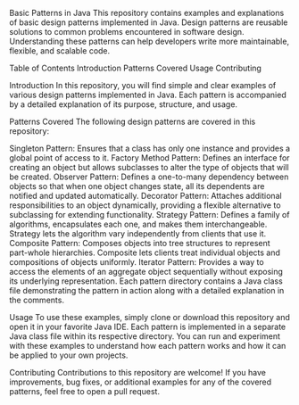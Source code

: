 Basic Patterns in Java
This repository contains examples and explanations of basic design patterns implemented in Java. Design patterns are reusable solutions to common problems encountered in software design. Understanding these patterns can help developers write more maintainable, flexible, and scalable code.

Table of Contents
Introduction
Patterns Covered
Usage
Contributing


Introduction
In this repository, you will find simple and clear examples of various design patterns implemented in Java. Each pattern is accompanied by a detailed explanation of its purpose, structure, and usage.

Patterns Covered
The following design patterns are covered in this repository:

Singleton Pattern: Ensures that a class has only one instance and provides a global point of access to it.
Factory Method Pattern: Defines an interface for creating an object but allows subclasses to alter the type of objects that will be created.
Observer Pattern: Defines a one-to-many dependency between objects so that when one object changes state, all its dependents are notified and updated automatically.
Decorator Pattern: Attaches additional responsibilities to an object dynamically, providing a flexible alternative to subclassing for extending functionality.
Strategy Pattern: Defines a family of algorithms, encapsulates each one, and makes them interchangeable. Strategy lets the algorithm vary independently from clients that use it.
Composite Pattern: Composes objects into tree structures to represent part-whole hierarchies. Composite lets clients treat individual objects and compositions of objects uniformly.
Iterator Pattern: Provides a way to access the elements of an aggregate object sequentially without exposing its underlying representation.
Each pattern directory contains a Java class file demonstrating the pattern in action along with a detailed explanation in the comments.

Usage
To use these examples, simply clone or download this repository and open it in your favorite Java IDE. Each pattern is implemented in a separate Java class file within its respective directory. You can run and experiment with these examples to understand how each pattern works and how it can be applied to your own projects.

Contributing
Contributions to this repository are welcome! If you have improvements, bug fixes, or additional examples for any of the covered patterns, feel free to open a pull request.
